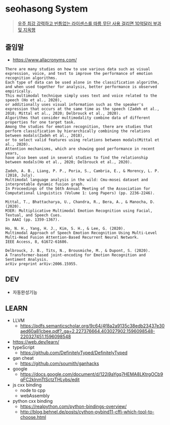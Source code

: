 # seohasong System
> [우주 최강 강력하고 빈틈없는 라이센스를 따름 무단 사용 걸리면 10억달러 부과 및 지옥행](http://www.bloter.net/archives/209318)

## 줄임말
- https://www.allacronyms.com/

```
There are many studies on how to use various data such as visual expression, voice, and text to improve the performance of emotion recognition algorithms.
Each type of data can be used alone in the classification algorithm, and when used together for analysis, better performance is observed empirically.
This multimodal technique simply uses text and voice related to the speech (Ho et al., 2020),
or additionally uses visual information such as the speaker's expression that occurs at the same time as the speech (Zadeh et al., 2018; Mittal et al., 2020; Delbrouck et al., 2020).
Algorithms that consider multimodality combine data of different properties for one target task.
Among the studies for emotion recognition, there are studies that perform classification by hierarchically combining the relations between modals(Zadeh et al., 2018),
or to select valid features using relations between modals(Mittal et al., 2020).
Attention mechanisms, which are showing good performance in recent years,
have also been used in several studies to find the relationship between modals(Ho et al., 2020; Delbrouck et al., 2020).

Zadeh, A. B., Liang, P. P., Poria, S., Cambria, E., & Morency, L. P. (2018, July).
Multimodal language analysis in the wild: Cmu-mosei dataset and interpretable dynamic fusion graph.
In Proceedings of the 56th Annual Meeting of the Association for Computational Linguistics (Volume 1: Long Papers) (pp. 2236-2246).

Mittal, T., Bhattacharya, U., Chandra, R., Bera, A., & Manocha, D. (2020).
M3ER: Multiplicative Multimodal Emotion Recognition using Facial, Textual, and Speech Cues.
In AAAI (pp. 1359-1367).

Ho, N. H., Yang, H. J., Kim, S. H., & Lee, G. (2020).
Multimodal Approach of Speech Emotion Recognition Using Multi-Level Multi-Head Fusion Attention-Based Recurrent Neural Network.
IEEE Access, 8, 61672-61686.

Delbrouck, J. B., Tits, N., Brousmiche, M., & Dupont, S. (2020).
A Transformer-based joint-encoding for Emotion Recognition and Sentiment Analysis.
arXiv preprint arXiv:2006.15955.
```

## DEV
- 자동완성기능

## LEARN
- LLVM
    - https://pdfs.semanticscholar.org/9c64/4f8a2a9135c38edb23437e30aed60a81cbee.pdf?_ga=2.227376664.403027902.1596098548-220327451.1596098548
- https://web.dev/learn/
- typeScript
    - https://github.com/DefinitelyTyped/DefinitelyTyped
- gan cheat
    - https://github.com/soumith/ganhacks
- google
    - https://docs.google.com/document/d/122j9aYgq7HEMA8LKtrgOCb9qFC2klnmTtSctzTHLybs/edit
- js cxx binding
    - node to cpp
    - webAssembly
- python cxx binding
    - https://realpython.com/python-bindings-overview/
    - http://blog.behnel.de/posts/cython-pybind11-cffi-which-tool-to-choose.html

